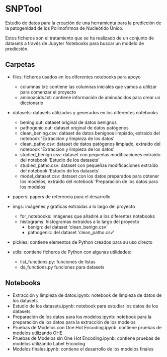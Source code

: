 # SNPTool

  Estudio de datos para la creación de una herramienta para la predicción de la patogenidad de los Polimofirmos de Nucleótido Único.
  
  Estos ficheros son el tratamiento que se ha realizado de un conjunto de datasets a través de Jupyter Notebooks para buscar un modelo de predicción.

## Carpetas

  - files: ficheros usados en los diferentes notebooks para apoyo
    - columnas.txt: contiene las columnas iniciales que vamos a utilizar para comenzar el proyecto
    - aminoacids.txt: contiene información de aminoácidos para crear un diccionario
    
    
  - datasets: datasets utilizados y generados en los diferentes notebooks
    - bening.out: dataset original de datos benignos
    - pathogenic.out: dataset original de datos patógenos
    - clean_bening.csv: dataset de datos benignos limpiado, extraido del notebook 'Extraccion y limpieza de los datos'
    - clean_patho.csv: dataset de datos patógenos limpiado, extraido del notebook 'Extraccion y limpieza de los datos'
    - studied_benign.csv: dataset con pequeñas modificaciones extraído del notebook 'Estudio de los datasets'
    - studied_patho.csv:  dataset con pequeñas modificaciones extraído del notebook 'Estudio de los datasets'
    - model_dataset.csv: dataset con los datos preparados para obtener los modelos, extraido del notebook 'Preparación de los datos para los modelos'
    
  - papers: papers de referencia para el desarrollo
  
  - imgs: imágenes y gráficas extraídas a lo largo del proyecto
    - for_notebooks: imágenes que añadiré a los diferentes notebooks
    - histograms: histogramas extraídos a lo largo del proyecto
      - benign: del dataset 'clean_benign.csv'
      - pathogenic: del dataset 'clean_patho.csv'

  - pickles: contiene elementos de Python creados para su uso directo
  
  - utils: contiene ficheros de Python con algunas utilidades:
    - list_functions.py: funciones de listas
    - ds_functions.py funciones para datasets
  
## Notebooks
  
  - Extracción y limpieza de datos.ipynb: notebook de limpieza de datos de los datasets
  - Estudio de los datasets.ipynb: notebook para estudiar los datos de los datasets
  - Preparación de los datos para los modelos.ipynb: notebook para la preparación de los datos para la extracción de los modelos
  - Pruebas de Modelos con One Hot Encoding.ipynb: contiene pruebas de modelos utilizando OHE
  - Pruebas de Modelos sin One Hot Encoding.ipynb: contiene pruebas de modelos utilizando Label Encoding
  - Modelos finales.ipynb: contiene el desarrollo de los modelos finales
